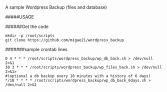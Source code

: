 A sample Wordpress Backup (files and database)

#####USAGE

######Get the code
```
mkdir -p /root/scripts
git clone https://github.com/migae21/wordpress_backup
```
#######sample crontab lines
```
0 4 * * * /root/scripts/wordpress_backup/wp_db_back.sh > /dev/null 2>&1
30 3 * * * /root/scripts/wordpress_backup/wp_files_back.sh > /dev/null 2>&1>
#(optional a db backup every 10 minutes with a history of 6 days)
*/10 * * * * /root/scripts/wordpress_backup/wp_db_back_6days.sh > /dev/null 2>&1
```
